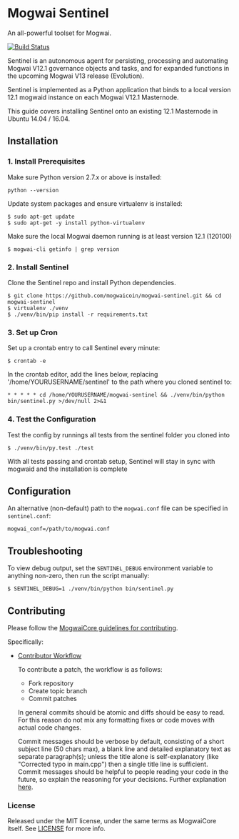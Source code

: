 # Mogwai Sentinel

An all-powerful toolset for Mogwai.

[![Build Status](https://travis-ci.org/mogwai/sentinel.svg?branch=master)](https://travis-ci.org/mogwai/sentinel)

Sentinel is an autonomous agent for persisting, processing and automating Mogwai V12.1 governance objects and tasks, and for expanded functions in the upcoming Mogwai V13 release (Evolution).

Sentinel is implemented as a Python application that binds to a local version 12.1 mogwaid instance on each Mogwai V12.1 Masternode.

This guide covers installing Sentinel onto an existing 12.1 Masternode in Ubuntu 14.04 / 16.04.

## Installation

### 1. Install Prerequisites

Make sure Python version 2.7.x or above is installed:

    python --version

Update system packages and ensure virtualenv is installed:

    $ sudo apt-get update
    $ sudo apt-get -y install python-virtualenv

Make sure the local Mogwai daemon running is at least version 12.1 (120100)

    $ mogwai-cli getinfo | grep version

### 2. Install Sentinel

Clone the Sentinel repo and install Python dependencies.

    $ git clone https://github.com/mogwaicoin/mogwai-sentinel.git && cd mogwai-sentinel
    $ virtualenv ./venv
    $ ./venv/bin/pip install -r requirements.txt

### 3. Set up Cron

Set up a crontab entry to call Sentinel every minute:

    $ crontab -e

In the crontab editor, add the lines below, replacing '/home/YOURUSERNAME/sentinel' to the path where you cloned sentinel to:

    * * * * * cd /home/YOURUSERNAME/mogwai-sentinel && ./venv/bin/python bin/sentinel.py >/dev/null 2>&1

### 4. Test the Configuration

Test the config by runnings all tests from the sentinel folder you cloned into

    $ ./venv/bin/py.test ./test

With all tests passing and crontab setup, Sentinel will stay in sync with mogwaid and the installation is complete

## Configuration

An alternative (non-default) path to the `mogwai.conf` file can be specified in `sentinel.conf`:

    mogwai_conf=/path/to/mogwai.conf

## Troubleshooting

To view debug output, set the `SENTINEL_DEBUG` environment variable to anything non-zero, then run the script manually:

    $ SENTINEL_DEBUG=1 ./venv/bin/python bin/sentinel.py

## Contributing

Please follow the [MogwaiCore guidelines for contributing](https://github.com/dashpay/dash/blob/v0.12.1.x/CONTRIBUTING.md).

Specifically:

* [Contributor Workflow](https://github.com/dashpay/dash/blob/v0.12.1.x/CONTRIBUTING.md#contributor-workflow)

    To contribute a patch, the workflow is as follows:

    * Fork repository
    * Create topic branch
    * Commit patches

    In general commits should be atomic and diffs should be easy to read. For this reason do not mix any formatting fixes or code moves with actual code changes.

    Commit messages should be verbose by default, consisting of a short subject line (50 chars max), a blank line and detailed explanatory text as separate paragraph(s); unless the title alone is self-explanatory (like "Corrected typo in main.cpp") then a single title line is sufficient. Commit messages should be helpful to people reading your code in the future, so explain the reasoning for your decisions. Further explanation [here](http://chris.beams.io/posts/git-commit/).

### License

Released under the MIT license, under the same terms as MogwaiCore itself. See [LICENSE](LICENSE) for more info.
